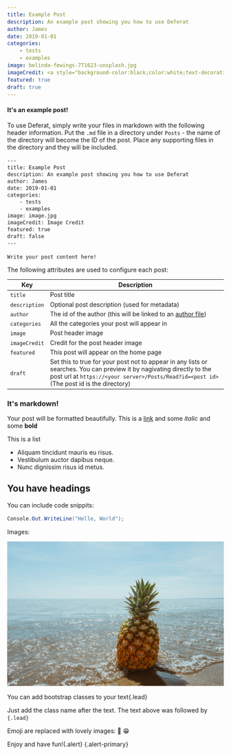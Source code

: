 ```yaml
---
title: Example Post
description: An example post showing you how to use Deferat
author: James
date: 2019-01-01
categories: 
    - tests
    - examples
image: belinda-fewings-771623-unsplash.jpg
imageCredit: <a style="background-color:black;color:white;text-decoration:none;padding:4px 6px;font-family:-apple-system, BlinkMacSystemFont, &quot;San Francisco&quot;, &quot;Helvetica Neue&quot;, Helvetica, Ubuntu, Roboto, Noto, &quot;Segoe UI&quot;, Arial, sans-serif;font-size:12px;font-weight:bold;line-height:1.2;display:inline-block;border-radius:3px" href="https://unsplash.com/@bel2000a?utm_medium=referral&amp;utm_campaign=photographer-credit&amp;utm_content=creditBadge" target="_blank" rel="noopener noreferrer" title="Download free do whatever you want high-resolution photos from Belinda Fewings"><span style="display:inline-block;padding:2px 3px"><svg xmlns="http://www.w3.org/2000/svg" style="height:12px;width:auto;position:relative;vertical-align:middle;top:-2px;fill:white" viewBox="0 0 32 32"><title>unsplash-logo</title><path d="M10 9V0h12v9H10zm12 5h10v18H0V14h10v9h12v-9z"></path></svg></span><span style="display:inline-block;padding:2px 3px">Belinda Fewings</span></a>
featured: true
draft: true
---
```


#### It's an example post!

To use Deferat, simply write your files in markdown with the following header information. Put the `.md` file in a directory under `Posts` - the name of the directory will become the ID of the post. Place any supporting files in the directory and they will be included.

```
---
title: Example Post
description: An example post showing you how to use Deferat
author: James
date: 2019-01-01
categories: 
    - tests
    - examples
image: image.jpg
imageCredit: Image Credit
featured: true
draft: false
---

Write your post content here!
```

The following attributes are used to configure each post:

| Key | Description |
| --- | --- |
| `title` | Post title |
| `description` | Optional post description (used for metadata) |
| `author` | The id of the author (this will be linked to an [author file](Authors)) |
| `categories` | All the categories your post will appear in |
| `image` | Post header image |
| `imageCredit` | Credit for the post header image |
| `featured` | This post will appear on the home page |
| `draft` | Set this to true for your post not to appear in any lists or searches. You can preview it by nagivating directly to the post url at `https://<your server>/Posts/Read?id=<post id>` (The post id is the directory)|


### It's markdown! ###

Your post will be formatted beautifully. This is a [link](#)</a> and some *italic* and some **bold**

This is a list
- Aliquam tincidunt mauris eu risus.
- Vestibulum auctor dapibus neque.
- Nunc dignissim risus id metus.

## You have headings ##

You can include code snippits:

```c#
Console.Out.WriteLine("Hello, World");
```

Images:

![](pineapple-supply-co-93822-unsplash.jpg)

You can add bootstrap classes to your text{.lead}

Just add the class name after the text. The text above was followed by `{.lead}`

Emoji are replaced with lovely images: 🍒 😁


Enjoy and have fun!{.alert} {.alert-primary}  